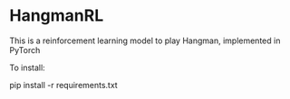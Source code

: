 # HangmanRL
This is a reinforcement learning model to play Hangman, implemented in PyTorch

To install:

pip install -r requirements.txt
